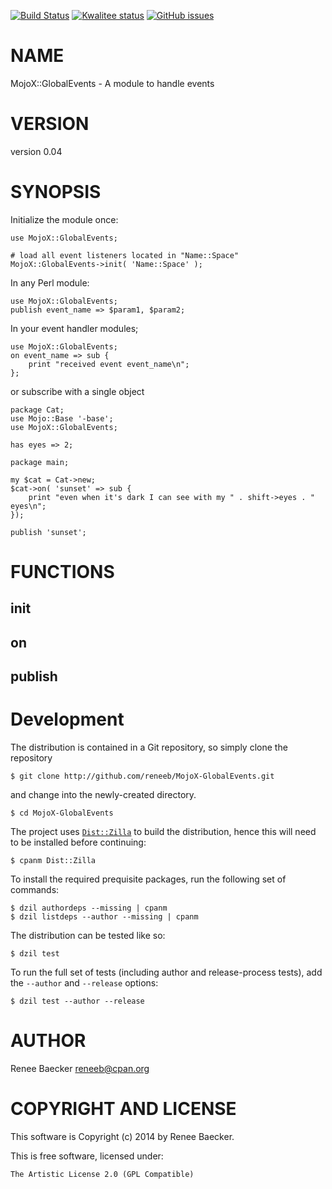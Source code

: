 [![Build Status](https://travis-ci.org/reneeb/MojoX-GlobalEvents.svg?branch=master)](https://travis-ci.org/reneeb/MojoX-GlobalEvents)
[![Kwalitee status](http://cpants.cpanauthors.org/dist/MojoX-GlobalEvents.png)](http://cpants.charsbar.org/dist/overview/MojoX-GlobalEvents)
[![GitHub issues](https://img.shields.io/github/issues/reneeb/MojoX-GlobalEvents.svg)](https://github.com/reneeb/MojoX-GlobalEvents/issues)

# NAME

MojoX::GlobalEvents - A module to handle events

# VERSION

version 0.04

# SYNOPSIS

Initialize the module once:

    use MojoX::GlobalEvents;

    # load all event listeners located in "Name::Space"
    MojoX::GlobalEvents->init( 'Name::Space' );

In any Perl module:

    use MojoX::GlobalEvents;
    publish event_name => $param1, $param2;

In your event handler modules;

    use MojoX::GlobalEvents;
    on event_name => sub {
        print "received event event_name\n";
    };

or subscribe with a single object

    package Cat;
    use Mojo::Base '-base';
    use MojoX::GlobalEvents;
    
    has eyes => 2;

    package main;
    
    my $cat = Cat->new;
    $cat->on( 'sunset' => sub {
        print "even when it's dark I can see with my " . shift->eyes . " eyes\n";
    });

    publish 'sunset';

# FUNCTIONS

## init

## on

## publish



# Development

The distribution is contained in a Git repository, so simply clone the
repository

```
$ git clone http://github.com/reneeb/MojoX-GlobalEvents.git
```

and change into the newly-created directory.

```
$ cd MojoX-GlobalEvents
```

The project uses [`Dist::Zilla`](https://metacpan.org/pod/Dist::Zilla) to
build the distribution, hence this will need to be installed before
continuing:

```
$ cpanm Dist::Zilla
```

To install the required prequisite packages, run the following set of
commands:

```
$ dzil authordeps --missing | cpanm
$ dzil listdeps --author --missing | cpanm
```

The distribution can be tested like so:

```
$ dzil test
```

To run the full set of tests (including author and release-process tests),
add the `--author` and `--release` options:

```
$ dzil test --author --release
```

# AUTHOR

Renee Baecker <reneeb@cpan.org>

# COPYRIGHT AND LICENSE

This software is Copyright (c) 2014 by Renee Baecker.

This is free software, licensed under:

    The Artistic License 2.0 (GPL Compatible)
